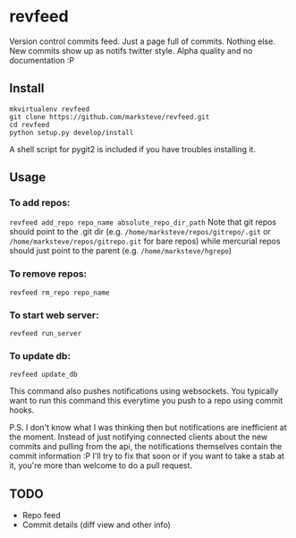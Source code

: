 # revfeed

Version control commits feed. Just a page full of commits. Nothing else. New commits show up as notifs twitter style.
Alpha quality and no documentation :P

## Install
```shell
mkvirtualenv revfeed
git clone https://github.com/marksteve/revfeed.git
cd revfeed
python setup.py develop/install
```

A shell script for pygit2 is included if you have troubles installing it.

## Usage

### To add repos:

`revfeed add_repo repo_name absolute_repo_dir_path`
Note that git repos should point to the .git dir (e.g. `/home/marksteve/repos/gitrepo/.git` or
`/home/marksteve/repos/gitrepo.git` for bare repos) while mercurial repos should just point to the parent (e.g.
`/home/marksteve/hgrepo`)

### To remove repos:
`revfeed rm_repo repo_name`

### To start web server:
`revfeed run_server`

### To update db:
`revfeed update_db`

This command also pushes notifications using websockets. You typically want to run this command this everytime
you push to a repo using commit hooks.

P.S. I don't know what I was thinking then but notifications are inefficient at the moment. Instead of just notifying
connected clients about the new commits and pulling from the api, the notifications themselves contain the commit
information :P I'll try to fix that soon or if you want to take a stab at it, you're more than welcome to do a pull
request.


## TODO

* Repo feed
* Commit details (diff view and other info)


